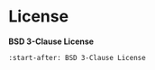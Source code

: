 # License

**BSD 3-Clause License**
```{include} ../../LICENSE
:start-after: BSD 3-Clause License
```